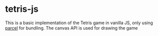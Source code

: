 # tetris-js
This is a basic implementation of the Tetris game in vanilla JS, only using [parcel](https://parceljs.org/) for bundling.
The canvas API is used for drawing the game